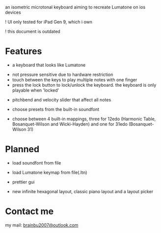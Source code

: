 an isometric microtonal keyboard aiming to recreate Lumatone on ios devices

! UI only tested for iPad Gen 9, which i own

! this document is outdated

 # Features
 
 - a keyboard that looks like Lumatone
  + not pressure sensitive due to hardware restriction
  + touch between the keys to play multiple notes with one finger
  + press the lock button to lock/unlock the keyboard. the keyboard is only playable when 'locked'
 
 - pitchbend and velocity slider that affect all notes
 
 - choose presets from the built-in soundfont
 
 - choose between 4 built-in mappings, three for 12edo (Harmonic Table, Bosanquet-Wilson and Wicki-Hayden) and one for 31edo (Bosanquet-Wilson 31)
 
 # Planned
 
 - load soundfont from file
 
 - load Lumatone keymap from file(.ltn)
 
 - prettier gui
 
 - new infinite hexagonal layout, classic piano layout and a layout picker
 
 # Contact me

my mail: brainbu2007@outlook.com
